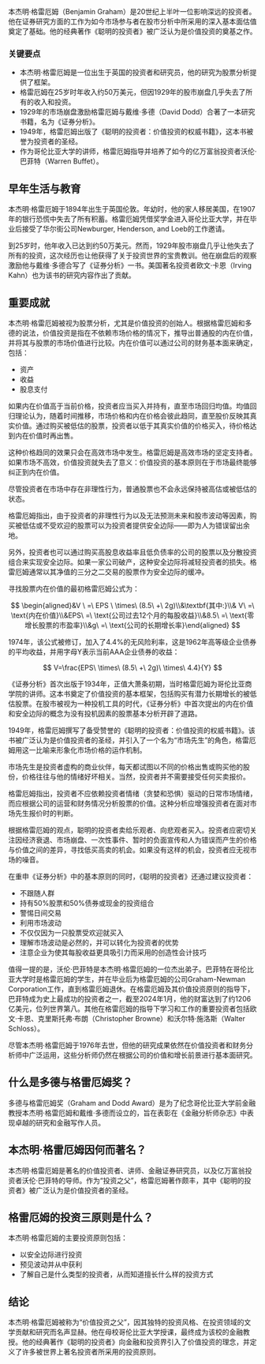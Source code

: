 本杰明·格雷厄姆（Benjamin Graham）是20世纪上半叶一位影响深远的投资者。他在证券研究方面的工作为如今市场参与者在股市分析中所采用的深入基本面估值奠定了基础。他的经典著作《聪明的投资者》被广泛认为是价值投资的奠基之作。

### 关键要点

- 本杰明·格雷厄姆是一位出生于英国的投资者和研究员，他的研究为股票分析提供了框架。
- 格雷厄姆在25岁时年收入约50万美元，但因1929年的股市崩盘几乎失去了所有的收入和投资。
- 1929年的市场崩盘激励格雷厄姆与戴维·多德（David Dodd）合著了一本研究书籍，名为《证券分析》。
- 1949年，格雷厄姆出版了《聪明的投资者：价值投资的权威书籍》，这本书被誉为投资者的圣经。
- 作为哥伦比亚大学的讲师，格雷厄姆指导并培养了如今的亿万富翁投资者沃伦·巴菲特（Warren Buffet）。

## 早年生活与教育

本杰明·格雷厄姆于1894年出生于英国伦敦。年幼时，他的家人移居美国，在1907年的银行恐慌中失去了所有积蓄。格雷厄姆凭借奖学金进入哥伦比亚大学，并在毕业后接受了华尔街公司Newburger, Henderson, and Loeb的工作邀请。

到25岁时，他年收入已达到约50万美元。然而，1929年股市崩盘几乎让他失去了所有的投资，这次经历也让他获得了关于投资世界的宝贵教训。他在崩盘后的观察激励他与戴维·多德合写了《证券分析》一书。美国著名投资者欧文·卡恩（Irving Kahn）也为该书的研究内容作出了贡献。

## 重要成就

本杰明·格雷厄姆被视为股票分析，尤其是价值投资的创始人。根据格雷厄姆和多德的说法，价值投资是指在不依赖市场价格的情况下，推导出普通股的内在价值，并将其与股票的市场价值进行比较。内在价值可以通过公司的财务基本面来确定，包括：

- 资产
- 收益
- 股息支付

如果内在价值高于当前价格，投资者应当买入并持有，直至市场回归均值。均值回归理论认为，随着时间推移，市场价格和内在价格会彼此趋同，直至股价反映其真实价值。通过购买被低估的股票，投资者以低于其真实价值的价格买入，待价格达到内在价值时再出售。

这种价格趋同的效果只会在高效市场中发生。格雷厄姆是高效市场的坚定支持者。如果市场不高效，价值投资就失去了意义：价值投资的基本原则在于市场最终能够纠正到内在价值。

尽管投资者在市场中存在非理性行为，普通股票也不会永远保持被高估或被低估的状态。

格雷厄姆指出，由于投资者的非理性行为以及无法预测未来和股市波动等因素，购买被低估或不受欢迎的股票可以为投资者提供安全边际——即为人为错误留出余地。

另外，投资者也可以通过购买高股息收益率且低负债率的公司的股票以及分散投资组合来实现安全边际。如果一家公司破产，这种安全边际将减轻投资者的损失。格雷厄姆通常以其净值的三分之二交易的股票作为安全边际的缓冲。

寻找股票内在价值的最初格雷厄姆公式为：

$$ \begin{aligned}&V \ =\ EPS \ \times\ (8.5\ +\ 2g)\\&\textbf{其中:}\\& V\ =\ \text{内在价值}\\&EPS\ =\ \text{公司过去12个月的每股收益}\\&8.5\ =\ \text{零增长股票的市盈率}\\&g\ =\ \text{公司的长期增长率}\end{aligned} $$

1974年，该公式被修订，加入了4.4%的无风险利率，这是1962年高等级企业债券的平均收益，并用字母Y表示当前AAA企业债券的收益：

$$ V=\frac{EPS\ \times\ (8.5\ +\ 2g)\ \times\ 4.4}{Y} $$

《证券分析》首次出版于1934年，正值大萧条初期，当时格雷厄姆为哥伦比亚商学院的讲师。这本书奠定了价值投资的基本框架，包括购买有潜力长期增长的被低估股票。在股市被视为一种投机工具的时代，《证券分析》中首次提出的内在价值和安全边际的概念为没有投机因素的股票基本分析开辟了道路。

1949年，格雷厄姆撰写了备受赞誉的《聪明的投资者：价值投资的权威书籍》。该书被广泛认为是价值投资者的圣经，并引入了一个名为“市场先生”的角色，格雷厄姆用这一比喻来形象化市场价格的运作机制。

市场先生是投资者虚构的商业伙伴，每天都试图以不同的价格出售或购买他的股份，价格往往与他的情绪好坏相关。当然，投资者并不需要接受任何买卖报价。

格雷厄姆指出，投资者不应依赖投资者情绪（贪婪和恐惧）驱动的日常市场情绪，而应根据公司的运营和财务情况分析股票的价值。这种分析应增强投资者在面对市场先生报价时的判断。

根据格雷厄姆的观点，聪明的投资者卖给乐观者、向悲观者买入。投资者应密切关注因经济衰退、市场崩盘、一次性事件、暂时的负面宣传和人为错误而产生的价格与价值之间的差异，寻找低买高卖的机会。如果没有这样的机会，投资者应无视市场的噪音。

在重申《证券分析》中的基本原则的同时，《聪明的投资者》还通过建议投资者：

- 不跟随人群
- 持有50%股票和50%债券或现金的投资组合
- 警惕日间交易
- 利用市场波动
- 不仅仅因为一只股票受欢迎就买入
- 理解市场波动是必然的，并可以转化为投资者的优势
- 注意企业为使其每股收益更具吸引力而采用的创造性会计技巧

值得一提的是，沃伦·巴菲特是本杰明·格雷厄姆的一位杰出弟子。巴菲特在哥伦比亚大学时是格雷厄姆的学生，并在毕业后为格雷厄姆的公司Graham-Newman Corporation工作，直到格雷厄姆退休。在格雷厄姆及其价值投资原则的指导下，巴菲特成为史上最成功的投资者之一，截至2024年1月，他的财富达到了约1206亿美元，位列世界第八。其他在格雷厄姆的指导下学习和工作的重要投资者包括欧文·卡恩、克里斯托弗·布朗（Christopher Browne）和沃尔特·施洛斯（Walter Schloss）。

尽管本杰明·格雷厄姆于1976年去世，但他的研究成果依然在价值投资者和财务分析师中广泛运用，这些分析师仍然在根据公司的价值和增长前景进行基本面研究。

## 什么是多德与格雷厄姆奖？

多德与格雷厄姆奖（Graham and Dodd Award）是为了纪念哥伦比亚大学前金融教授本杰明·格雷厄姆和戴维·多德而设立的，旨在表彰在《金融分析师杂志》中表现卓越的研究和金融写作人员。

## 本杰明·格雷厄姆因何而著名？

本杰明·格雷厄姆是著名的价值投资者、讲师、金融证券研究员，以及亿万富翁投资者沃伦·巴菲特的导师。作为“投资之父”，格雷厄姆著作颇丰，其中《聪明的投资者》被广泛认为是价值投资者的圣经。

## 格雷厄姆的投资三原则是什么？

本杰明·格雷厄姆的主要投资原则包括：

- 以安全边际进行投资
- 预见波动并从中获利
- 了解自己是什么类型的投资者，从而知道擅长什么样的投资方式

## 结论

本杰明·格雷厄姆被称为“价值投资之父”，因其独特的投资风格、在投资领域的文学贡献和研究而名声显赫。他在母校哥伦比亚大学授课，最终成为该校的金融教授。他的经典著作《聪明的投资者》向金融和投资界引入了价值投资的理念，并定义了许多被世界上著名投资者所采用的投资原则。